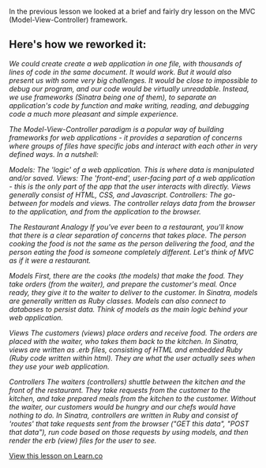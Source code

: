 In the previous lesson we looked at a brief and fairly dry lesson on the MVC (Model-View-Controller) framework. 

## Here's how we reworked it: 

*We could create create a web application in one file, with thousands of lines of code in the same document. It would work. But it would also present us with some very big challenges. It would be close to impossible to debug our program, and our code would be virtually unreadable.
Instead, we use frameworks (Sinatra being one of them), to separate an application's code by function and make writing, reading, and debugging code a much more pleasant and simple experience.*

*The Model-View-Controller paradigm is a popular way of building frameworks for web applications - it provides a separation of concerns where groups of files have specific jobs and interact with each other in very defined ways. In a nutshell:*

*Models: The 'logic' of a web application. This is where data is manipulated and/or saved.*
*Views: The 'front-end', user-facing part of a web application - this is the only part of the app that the user interacts with directly. Views generally consist of HTML, CSS, and Javascript.*
*Controllers: The go-between for models and views. The controller relays data from the browser to the application, and from the application to the browser.*

*The Restaurant Analogy*
*If you've ever been to a restaurant, you'll know that there is a clear separation of concerns that takes place. The person cooking the food is not the same as the person delivering the food, and the person eating the food is someone completely different. Let's think of MVC as if it were a restaurant.*

*Models*
*First, there are the cooks (the models) that make the food. They take orders (from the waiter), and prepare the customer's meal. Once ready, they give it to the waiter to deliver to the customer.
In Sinatra, models are generally written as Ruby classes. Models can also connect to databases to persist data. Think of models as the main logic behind your web application.*

*Views*
*The customers (views) place orders and receive food. The orders are placed with the waiter, who takes them back to the kitchen.
In Sinatra, views are written as .erb files, consisting of HTML and embedded Ruby (Ruby code written within html). They are what the user actually sees when they use your web application.*

*Controllers*
*The waiters (controllers) shuttle between the kitchen and the front of the restaurant. They take requests from the customer to the kitchen, and take prepared meals from the kitchen to the customer. Without the waiter, our customers would be hungry and our chefs would have nothing to do.
In Sinatra, controllers are written in Ruby and consist of 'routes' that take requests sent from the browser ("GET this data", "POST that data"), run code based on those requests by using models, and then render the erb (view) files for the user to see.*



<a href='https://learn.co/lessons/example-improving-our-not-so-great-body' data-visibility='hidden'>View this lesson on Learn.co</a>
